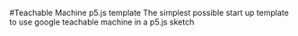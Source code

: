 #Teachable Machine p5.js template
The simplest possible start up template to use google teachable machine in a p5.js sketch 